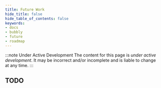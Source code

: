 ```yaml
---
title: Future Work
hide_title: false
hide_table_of_contents: false
keywords:
- docs
- bubbly
- future
- roadmap
---
```


:::note Under Active Development
The content for this page is *under active development*. It
may be
incorrect and/or
incomplete and is liable to change at any time.
:::

## TODO
